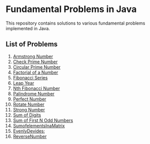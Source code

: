 
# Fundamental Problems in Java

This repository contains solutions to various fundamental problems implemented in Java.

## List of Problems

1. [Armstrong Number](https://www.geeksforgeeks.org/program-for-armstrong-numbers/)
2. [Check Prime Number](https://www.geeksforgeeks.org/java-program-to-check-if-a-number-is-prime-or-not/)
3. [Circular Prime Number](https://www.geeksforgeeks.org/problems/circular-prime-number0230/0)
4. [Factorial of a Number](https://www.geeksforgeeks.org/java-program-for-factorial-of-a-number/)
5. [Fibonacci Series](https://www.geeksforgeeks.org/program-for-nth-fibonacci-number/)
6. [Leap Year](https://www.geeksforgeeks.org/program-check-given-year-leap-year/)
7. [Nth Fibonacci Number](https://www.geeksforgeeks.org/program-for-nth-fibonacci-number/)
8. [Palindrome Number](https://www.geeksforgeeks.org/check-if-a-number-is-palindrome/)
9. [Perfect Number](https://www.geeksforgeeks.org/perfect-number/)
10. [Rotate Number](https://www.geeksforgeeks.org/generate-all-rotations-of-a-number/)
11. [Strong Number](https://www.geeksforgeeks.org/program-to-check-strong-number/)
12. [Sum of Digits](https://www.geeksforgeeks.org/program-for-sum-of-the-digits-of-a-given-number/)
13. [Sum of First N Odd Numbers](https://www.geeksforgeeks.org/sum-of-odd-numbers/)
14. [SumofelementsInaMatrix](https://www.geeksforgeeks.org/find-sum-of-all-matrix-elements/)
15. [EvenlyDevides](https://www.geeksforgeeks.org/problems/count-digits5716/1?page=1&difficulty=School&sortBy=submissions);
16. [ReverseNumber](https://leetcode.com/problems/reverse-integer/description/)